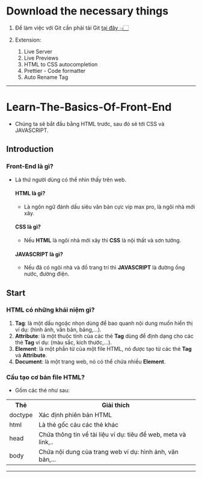 # Download the necessary things
1. Để làm việc với Git cần phải tải Git [tại đây 👈🏻](https://git-scm.com/downloads)

2. Extension:
    1. Live Server
    2. Live Previews
    3. HTML to CSS autocompletion
    4. Prettier - Code formatter
    5. Auto Rename Tag
---

# Learn-The-Basics-Of-Front-End
- Chúng ta sẽ bắt đầu bằng HTML trước, sau đó sẽ tới CSS và JAVASCRIPT.

## Introduction
### Front-End là gì?
- Là thứ người dùng có thể nhìn thấy trên web.
    #### HTML là gì?
    - Là ngôn ngữ đánh dấu siêu văn bản cực vip max pro, là ngôi nhà mới xây.
    #### CSS là gì?
    - Nếu **HTML** là ngôi nhà mới xây thì **CSS** là nội thất và sơn tường.
    #### JAVASCRIPT là gì?
    - Nếu đã có ngôi nhà và đồ trang trí thì **JAVASCRIPT** là đường ống nước, đường điện.

## Start
### HTML có những khái niệm gì?
1. **Tag**: là một dấu ngoặc nhọn dùng để bao quanh nội dung muốn hiển thị ví dụ: (hình ảnh, văn bản, bảng,...).
2. **Attribute**: là một thuộc tính của các thẻ **Tag** dùng để định dạng cho các thẻ **Tag** ví dụ: (màu sắc, kích thước,...).
3. **Element**: là một phần tử của một file HTML, nó được tạo từ các thẻ **Tag** và **Attribute**.
4. **Document**: là một trang web, nó có thể chứa nhiều **Element**.

### Cấu tạo cơ bản file HTML?
- Gồm các thẻ như sau:
<table width="100%">
    <tr>
        <th>Thẻ</th>
        <th>Giải thích</th>
    </tr>
    <tr>
        <td>doctype</td>
        <td>Xác định phiên bản HTML</td>
    </tr>
    <tr>
        <td>html</td>
        <td>Là thẻ gốc cảu các thẻ khác</td>
    </tr>
    <tr>
        <td>head</td>
        <td>Chứa thông tin về tài liệu ví dụ: tiêu đề web, meta và link,..</td>
    </tr>
    <tr>
        <td>body</td>
        <td>Chứa nội dung của trang web ví dụ: hình ảnh, văn bản,...</td>
    </tr>
</table>

---